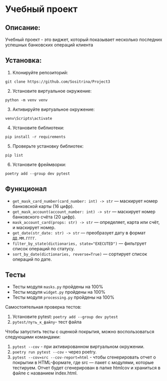 # Учебный проект

## Описание:

Учебный проект - это виджет, который показывает несколько последних успешных банковских операций клиента

## Установка:

1. Клонируйте репозиторий:
```
git clone https://github.com/Sositrina/Project3
```
2. Установите виртуальное окружение:
```
python -m venv venv
```
3. Активируйте виртуальное окружение:
```
venv\Scripts\activate
```
4. Установите библиотеки:
```
pip install -r requirements
```
5. Проверьте установку библиотек:
```
pip list
```
6. Установите фреймворки:
```
poetry add --group dev pytest
```

## Функционал

- `get_mask_card_number(card_number: int) -> str` — маскирует номер банковской карты (16 цифр).
- `get_mask_account(account_number: int) -> str` — маскирует номер банковского счёта (20 цифр).
- `mask_account_card(props: str) -> str` — определяет, карта или счёт, и маскирует номер.
- `get_date(str_date: str) -> str` — преобразует дату в формат `ДД.ММ.ГГГГ`.
- `filter_by_state(dictionaries, state="EXECUTED")` — фильтрует список операций по статусу.
- `sort_by_date(dictionaries, reverse=True)` — сортирует список операций по дате.


## Тесты

- Тесты модуля `masks.py` пройдены на 100%
- Тесты модуля `widget.py` пройдены на 100%
- Тесты модуля `processing.py` пройдены на 100%

Самостоятельная проверка тестов:

1. Установите pytest: `poetry add --group dev pytest`
2. `pytest/путь_к_файлу`- тест файла

Чтобы запустить тесты с оценкой покрытия, можно воспользоваться следующими командами:
1. `pytest --cov` - при активированном виртуальном окружении.
2. `poetry run pytest --cov` - через poetry.
3. `pytest --cov=src --cov-report=html` - чтобы сгенерировать отчет о покрытии в HTML-формате, где 
src
 — пакет c модулями, которые тестируем. Отчет будет сгенерирован в папке 
htmlcov
 и храниться в файле с названием 
index.html.